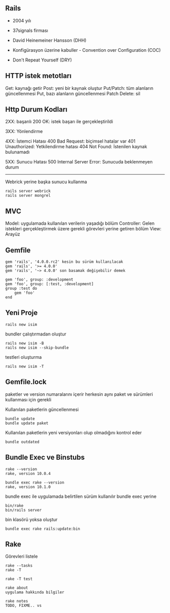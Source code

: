 ## Rails

- 2004 yılı
- 37signals firması
- David Heinemeiner Hansson (DHH)

- Konfigürasyon üzerine kabuller - Convention over Configuration (COC)
- Don't Repeat Yourself (DRY)

## HTTP istek metotları

Get: kaynağı getir
Post: yeni bir kaynak oluştur
Put/Patch: tüm alanların güncellenmesi Put, bazı alanların güncellenmesi Patch
Delete: sil

## Http Durum Kodları

2XX: başarılı
200 OK: istek başarı ile gerçekleştirildi

3XX: Yönlendirme

4XX: İstemci Hatası
400 Bad Request: biçimsel hatalar var
401 Unauthorized: Yetkilendirme hatası
404 Not Found: İstenilen kaynak bulunamadı

5XX: Sunucu Hatası
500 Internal Server Error: Sunucuda beklenmeyen durum

---

Webrick yerine başka sunucu kullanma

    rails server webrick
    rails server mongrel

## MVC

Model: uygulamada kullanılan verilerin yaşadığı bölüm
Controller: Gelen istekleri gerçekleştirmek üzere gerekli görevleri yerine getiren bölüm
View: Arayüz

## Gemfile

    gem 'rails', '4.0.0.rc2' kesin bu sürüm kullanılacak
    gem 'rails', '>= 4.0.0'
    gem 'rails', '~> 4.0.0' son basamak değişebilir demek

    gem 'foo', group: :development
    gem 'foo', group: [:test, :development]
    group :test do
        gem 'foo'
    end

## Yeni Proje

    rails new isim

bundler çalıştırmadan oluştur

    rails new isim -B
    rails new isim --skip-bundle

testleri oluşturma

    rails new isim -T

## Gemfile.lock

paketler ve version numaralarını içerir
herkesin aynı paket ve sürümleri kullanması için gerekli

Kullanılan paketlerin güncellenmesi

    bundle update
    bundle update paket

Kullanılan paketlerin yeni versiyonları olup olmadığını kontrol eder

    bundle outdated

## Bundle Exec ve Binstubs

    rake --version
    rake, version 10.0.4

    bundle exec rake --version
    rake, version 10.1.0

bundle exec ile uygulamada belirtilen sürüm kullanılır
bundle exec yerine

    bin/rake
    bin/rails server

bin klasörü yoksa oluştur

    bundle exec rake rails:update:bin

## Rake

Görevleri listele

    rake --tasks
    rake -T

    rake -T test

    rake about
    uygulama hakkında bilgiler

    rake notes
    TODO, FIXME.. vs
